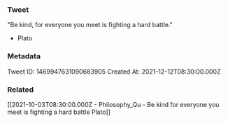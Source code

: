 ### Tweet
"Be kind, for everyone you meet is fighting a hard battle."

 - Plato

### Metadata
Tweet ID: 1469947631090683905
Created At: 2021-12-12T08:30:00.000Z

### Related
[[2021-10-03T08:30:00.000Z - Philosophy_Qu - Be kind for everyone you meet is fighting a hard battle  Plato]]

